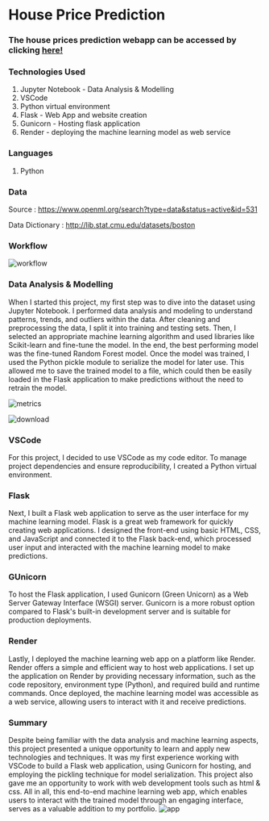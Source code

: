 # House Price Prediction

### **The house prices prediction webapp can be accessed by clicking [here!](https://housingprediction.onrender.com/)**

### Technologies Used
1. Jupyter Notebook - Data Analysis & Modelling
2. VSCode 
3. Python virtual environment
4. Flask - Web App and website creation
5. Gunicorn - Hosting flask application 
6. Render - deploying the machine learning model as web service

### Languages
1. Python

### Data
Source : https://www.openml.org/search?type=data&status=active&id=531

Data Dictionary : http://lib.stat.cmu.edu/datasets/boston

### Workflow
![workflow](https://user-images.githubusercontent.com/130780065/236673452-0e0d4072-1418-4e40-9c58-4732f1c87b76.JPG)

### Data Analysis & Modelling
When I started this project, my first step was to dive into the dataset using Jupyter Notebook. I performed data analysis and modeling to understand patterns, trends, and outliers within the data. After cleaning and preprocessing the data, I split it into training and testing sets. Then, I selected an appropriate machine learning algorithm and used libraries like Scikit-learn and fine-tune the model. In the end, the best performing model was the fine-tuned Random Forest model. Once the model was trained, I used the Python pickle module to serialize the model for later use. This allowed me to save the trained model to a file, which could then be easily loaded in the Flask application to make predictions without the need to retrain the model.

![metrics](https://user-images.githubusercontent.com/130780065/236687756-dade5d12-b4fe-4da1-af69-0098602c61fd.JPG)

![download](https://user-images.githubusercontent.com/130780065/236688543-65b436a2-296e-45d9-a60a-3952176e03dc.png)

### VSCode
For this project, I decided to use VSCode as my code editor. To manage project dependencies and ensure reproducibility, I created a Python virtual environment.

### Flask 
Next, I built a Flask web application to serve as the user interface for my machine learning model. Flask is a great web framework for quickly creating web applications. I designed the front-end using basic HTML, CSS, and JavaScript and connected it to the Flask back-end, which processed user input and interacted with the machine learning model to make predictions.

### GUnicorn
To host the Flask application, I used Gunicorn (Green Unicorn) as a Web Server Gateway Interface (WSGI) server. Gunicorn is a more robust option compared to Flask's built-in development server and is suitable for production deployments.

### Render
Lastly, I deployed the machine learning web app on a platform like Render. Render offers a simple and efficient way to host web applications. I set up the application on Render by providing necessary information, such as the code repository, environment type (Python), and required build and runtime commands. Once deployed, the machine learning model was accessible as a web service, allowing users to interact with it and receive predictions.

### Summary
Despite being familiar with the data analysis and machine learning aspects, this project presented a unique opportunity to learn and apply new technologies and techniques. It was my first experience working with VSCode to build a Flask web application, using Gunicorn for hosting, and employing the pickling technique for model serialization. This project also gave me an opportunity to work with web development tools such as html & css. All in all, this end-to-end machine learning web app, which enables users to interact with the trained model through an engaging interface, serves as a valuable addition to my portfolio.
![app](https://user-images.githubusercontent.com/130780065/236688072-598dfa94-a7ec-49b1-8a48-2e5d35f209fd.JPG)

